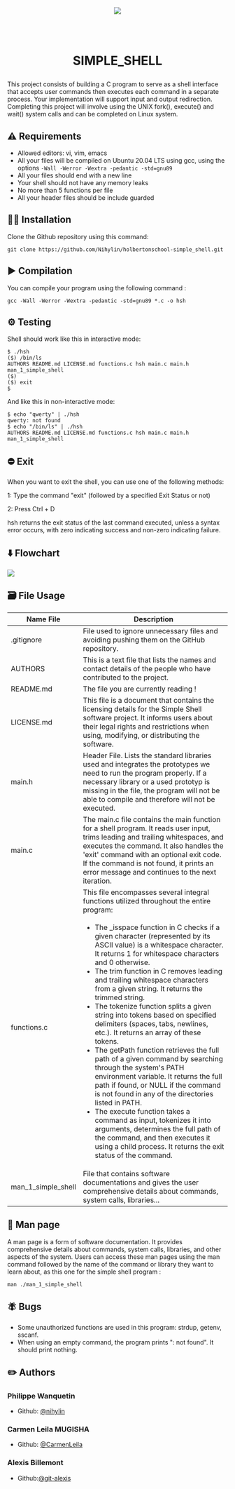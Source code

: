 <p align="center">
	<img src="https://assets-global.website-files.com/64107f65f30b69371e3d6bfa/6480d9b63a806a1b35fec007_Holberton-p-500.png" style="margin:50px;"/>
</p>

# <p align="center">SIMPLE_SHELL</p>
This project consists of building a C program to serve as a shell interface that accepts user commands then executes each command in a separate process. Your implementation will support input and output redirection. Completing this project will involve using the UNIX fork(), execute() and wait() system calls and can be completed on Linux system.

## ⚠️ Requirements
* Allowed editors: vi, vim, emacs
* All your files will be compiled on Ubuntu 20.04 LTS using gcc, using the options `-Wall -Werror -Wextra -pedantic -std=gnu89`
* All your files should end with a new line
* Your shell should not have any memory leaks
* No more than 5 functions per file
* All your header files should be include guarded

## 🧑‍💻 Installation
Clone the Github repository using this command:
```
git clone https://github.com/Nihylin/holbertonschool-simple_shell.git
```

## ▶️ Compilation
You can compile your program using the following command :
```
gcc -Wall -Werror -Wextra -pedantic -std=gnu89 *.c -o hsh
```

## ⚙️ Testing
Shell should work like this in interactive mode:
```
$ ./hsh
($) /bin/ls
AUTHORS README.md LICENSE.md functions.c hsh main.c main.h man_1_simple_shell
($)
($) exit
$
```
And like this in non-interactive mode:
```
$ echo "qwerty" | ./hsh
qwerty: not found
$ echo "/bin/ls" | ./hsh
AUTHORS README.md LICENSE.md functions.c hsh main.c main.h man_1_simple_shell
```

## ⛔️ Exit
When you want to exit the shell, you can use one of the following methods:

1: Type the command "exit" (followed by a specified Exit Status or not)

2: Press Ctrl + D

hsh returns the exit status of the last command executed, unless a syntax error occurs, with zero indicating success and non-zero indicating failure.

## ⬇️ Flowchart
![](https://i.imgur.com/8MgtiU6.jpg)

## 🗃️ File Usage
| Name File | Description |
| -------- | -------- |
| .gitignore | File used to ignore unnecessary files and avoiding pushing them on the GitHub repository. |
| AUTHORS | This is a text file that lists the names and contact details of the people who have contributed to the project. |
| README.md | The file you are currently reading ! |
| LICENSE.md | This file is a document that contains the licensing details for the Simple Shell software project. It informs users about their legal rights and restrictions when using, modifying, or distributing the software. |
| main.h | Header File. Lists the standard libraries used and integrates the prototypes we need to run the program properly. If a necessary library or a used prototyp is missing in the file, the program will not be able to compile and therefore will not be executed. |
| main.c | The main.c file contains the main function for a shell program. It reads user input, trims leading and trailing whitespaces, and executes the command. It also handles the 'exit' command with an optional exit code. If the command is not found, it prints an error message and continues to the next iteration.
| functions.c | This file encompasses several integral functions utilized throughout the entire program:<ul style="margin-top:20px"><li>The _isspace function in C checks if a given character (represented by its ASCII value) is a whitespace character. It returns 1 for whitespace characters and 0 otherwise.</li><li>The trim function in C removes leading and trailing whitespace characters from a given string. It returns the trimmed string.</li><li>The tokenize function splits a given string into tokens based on specified delimiters (spaces, tabs, newlines, etc.). It returns an array of these tokens.</li><li>The getPath function retrieves the full path of a given command by searching through the system's PATH environment variable. It returns the full path if found, or NULL if the command is not found in any of the directories listed in PATH.</li><li>The execute function takes a command as input, tokenizes it into arguments, determines the full path of the command, and then executes it using a child process. It returns the exit status of the command.</li></ul>|| man_1_simple_shell | File that recreates a man page and explains how the shell we've created works. |
| man_1_simple_shell | File that contains software documentations and gives the user comprehensive details about commands, system calls, libraries... |

## 📄 Man page
A man page is a form of software documentation. It provides comprehensive details about commands, system calls, libraries, and other aspects of the system. Users can access these man pages using the man command followed by the name of the command or library they want to learn about, as this one for the simple shell program :
```
man ./man_1_simple_shell
```

## 🪰 Bugs
<ul><li>Some unauthorized functions are used in this program: strdup, getenv, sscanf.</li><li>When using an empty command, the program prints ": not found". It should print nothing.</li></ul>

## ✏️ Authors
### Philippe Wanquetin
- Github: [@nihylin](https://github.com/nihylin)
### Carmen Leila MUGISHA
- Github: [@CarmenLeila](https://github.com/CarmenLeila)
### Alexis Billemont
- Github:[@git-alexis](https://github.com/git-alexis)